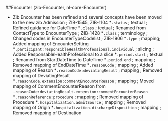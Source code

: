 ##Encounter (zib-Encounter, nl-core-Encounter)
* Zib Encounter has been refined and several concepts have been moved to the new zib Admission ; ZIB-1545, ZIB-1104
*`.status` ; textual ; Refined guidance for DateTime 
*`.class` ; textual ; Renamed from ContactType to EncounterType ; ZIB-1428
*`.class` ; terminology ; Changed codes in EncounterTypeCodelist ; ZIB-1906
*`.type` ; mapping; Added mapping of EncounterSetting 
*`.participant:responsibleHealthProfessional.individual` ; slicing ; Added ResponsableHealthProfessional to a slice 
*`.period.start` ; textual ; Renamed from StartDateTime to DateTime 
*`.period.end` ; mapping ; Removed mapping of EndDateTime 
*`.reasonCode` ; mapping ; Added mapping of Reason 
*`.reasonCode:deviatingResult` ; mapping ; Removed mapping of DeviatingResult
*`.reasonCode.extension:commentEncounterReason` ; mapping ; Moved mapping of CommentEncounterReason from `.reasonCode:deviatingResult.extension:commentEncounterReason` 
*`.reasonReference:procedure` ; mapping ; Removed mapping of Procedure 
*`.hospitalization.admitSource` ; mapping ; Removed mapping of Origin 
*`.hospitalization.dischargeDisposition` ; mapping ; Removed mapping of Destination 